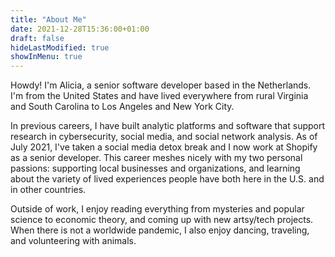 ```yaml
---
title: "About Me"
date: 2021-12-28T15:36:00+01:00
draft: false
hideLastModified: true
showInMenu: true
---
```


Howdy! I'm Alicia, a senior software developer based in the Netherlands. I'm from the United States and have lived everywhere from rural Virginia and South Carolina to Los Angeles and New York City.

In previous careers, I have built analytic platforms and software that support research in cybersecurity, social media, and social network analysis. As of July 2021, I've taken a social media detox break and I now work at Shopify as a senior developer. This career meshes nicely with my two personal passions: supporting local businesses and organizations, and learning about the variety of lived experiences people have both here in the U.S. and in other countries.

Outside of work, I enjoy reading everything from mysteries and popular science to economic theory, and coming up with new artsy/tech projects. When there is not a worldwide pandemic, I also enjoy dancing, traveling, and volunteering with animals. 